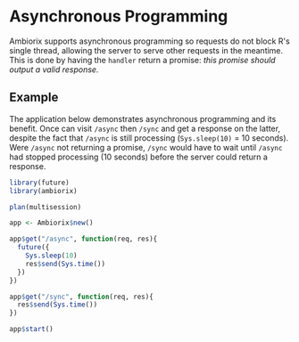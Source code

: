 # Asynchronous Programming

Ambiorix supports asynchronous programming so requests do not block R's single thread, allowing the server to serve other requests in the meantime. This is done by having the `handler` return a promise: _this promise should output a valid response._

## Example

The application below demonstrates asynchronous programming and its benefit. Once can visit `/async` then `/sync` and get a response on the latter, despite the fact that `/async` is still processing (`Sys.sleep(10)` = 10 seconds). Were `/async` not returning a promise, `/sync` would have to wait until `/async` had stopped processing (10 seconds) before the server could return a response.

```r
library(future)
library(ambiorix)

plan(multisession)

app <- Ambiorix$new()

app$get("/async", function(req, res){
  future({
    Sys.sleep(10)
    res$send(Sys.time())
  })
})

app$get("/sync", function(req, res){
  res$send(Sys.time())
})

app$start()
```
